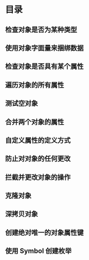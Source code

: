 # 目录

## 检查对象是否为某种类型

## 使用对象字面量来捆绑数据

## 检查对象是否具有某个属性

## 遍历对象的所有属性

## 测试空对象

## 合并两个对象的属性

## 自定义属性的定义方式

## 防止对对象的任何更改

## 拦截并更改对象的操作

## 克隆对象

## 深拷贝对象

## 创建绝对唯一的对象属性键

## 使用 Symbol 创建枚举

